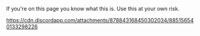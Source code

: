 If you're on this page you know what this is. Use this at your own risk.

https://cdn.discordapp.com/attachments/878843168450302034/885156540133298226

